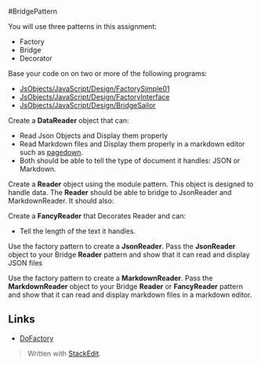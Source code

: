#BridgePattern

You will use three patterns in this assignment:

- Factory
- Bridge
- Decorator

Base your code on on two or more of the following programs:

- [JsObjects/JavaScript/Design/FactorySimple01][FactorySimple]
- [JsObjects/JavaScript/Design/FactoryInterface][FactoryInterface]
- [JsObjects/JavaScript/Design/BridgeSailor][BridgeSailor]

[BridgeSailor]: https://github.com/charliecalvert/JsObjects/tree/master/JavaScript/Design/BridgeSailor
[FactoryInterface]: https://github.com/charliecalvert/JsObjects/tree/master/JavaScript/Design/FactoryInterface
[FactorySimple]: https://github.com/charliecalvert/JsObjects/tree/master/JavaScript/Design/FactorySimple01

Create a **DataReader** object that can:

- Read Json Objects and Display them properly
- Read Markdown files and Display them properly in a markdown editor such as [pagedown][pagedown].
- Both should be able to tell the type of document it handles: JSON or Markdown.

[pagedown]: https://code.google.com/p/pagedown/

Create a **Reader** object using the module pattern. This object is designed to handle data. The **Reader** should be able to bridge to JsonReader and MarkdownReader. It should also:

Create a **FancyReader** that Decorates Reader and can:

- Tell the length of the text it handles.

Use the factory pattern to create a **JsonReader**. Pass the **JsonReader** object to your Bridge **Reader** pattern and show that it can read and display JSON files

Use the factory pattern to create a **MarkdownReader**. Pass the **MarkdownReader** object to your Bridge **Reader** or **FancyReader** pattern and show that it can read and display markdown files in a markdown editor.

## Links

- [DoFactory](http://www.dofactory.com/javascript-patterns.aspx)

> Written with [StackEdit](https://stackedit.io/).
